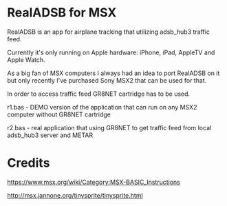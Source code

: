 # RealADSB for MSX

RealADSB is an app for airplane tracking that utilizing adsb_hub3 traffic feed.

Currently it's only running on Apple hardware: iPhone, iPad, AppleTV and Apple Watch.

As a big fan of MSX computers I always had an idea to port RealADSB on it but only recently I've purchased Sony MSX2 that can be used for that.

In order to access traffic feed GR8NET cartridge has to be used.

r1.bas - DEMO version of the application that can run on any MSX2 computer without GR8NET cartridge

r2.bas - real application that using GR8NET to get traffic feed from local adsb_hub3 server and METAR

# Credits

https://www.msx.org/wiki/Category:MSX-BASIC_Instructions 

http://msx.jannone.org/tinysprite/tinysprite.html 
